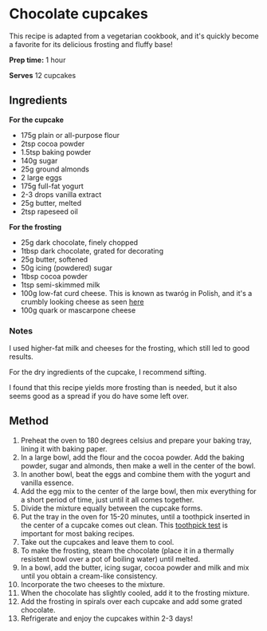 # Chocolate cupcakes

This recipe is adapted from a vegetarian cookbook, and it's quickly become a favorite for its delicious frosting and fluffy base!

**Prep time:** 1 hour

**Serves** 12 cupcakes

## Ingredients

**For the cupcake**
* 175g plain or all-purpose flour
* 2tsp cocoa powder
* 1.5tsp baking powder
* 140g sugar
* 25g ground almonds
* 2 large eggs
* 175g full-fat yogurt
* 2-3 drops vanilla extract
* 25g butter, melted
* 2tsp rapeseed oil

**For the frosting**
* 25g dark chocolate, finely chopped
* 1tbsp dark chocolate, grated for decorating
* 25g butter, softened
* 50g icing (powdered) sugar
* 1tbsp cocoa powder
* 1tsp semi-skimmed milk
* 100g low-fat curd cheese. This is known as twaróg in Polish, and it's a crumbly looking cheese as seen [here](https://polishhousewife.com/twarog-polish-farmers-cheese/)
* 100g quark or mascarpone cheese

### Notes
I used higher-fat milk and cheeses for the frosting, which still led to good results.

For the dry ingredients of the cupcake, I recommend sifting.

I found that this recipe yields more frosting than is needed, but it also seems good as a spread if you do have some left over.

## Method

1. Preheat the oven to 180 degrees celsius and prepare your baking tray, lining it with baking paper.
2. In a large bowl, add the flour and the cocoa powder. Add the baking powder, sugar and almonds, then make a well in the center of the bowl.
3. In another bowl, beat the eggs and combine them with the yogurt and vanilla essence.
4. Add the egg mix to the center of the large bowl, then mix everything for a short period of time, just until it all comes together.
5. Divide the mixture equally between the cupcake forms.
6. Put the tray in the oven for 15-20 minutes, until a toothpick inserted in the center of a cupcake comes out clean. This [toothpick test](https://www.cooksillustrated.com/how_tos/10575-how-to-use-the-toothpick-test-to-see-if-baked-goods-are-done) is important for most baking recipes.
7. Take out the cupcakes and leave them to cool.
8. To make the frosting, steam the chocolate (place it in a thermally resistent bowl over a pot of boiling water) until melted.
9. In a bowl, add the butter, icing sugar, cocoa powder and milk and mix until you obtain a cream-like consistency.
10. Incorporate the two cheeses to the mixture.
11. When the chocolate has slightly cooled, add it to the frosting mixture.
12. Add the frosting in spirals over each cupcake and add some grated chocolate.
13. Refrigerate and enjoy the cupcakes within 2-3 days!
